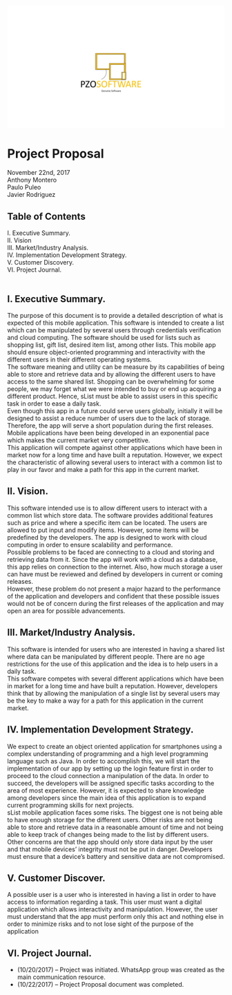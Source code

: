 ![LOGO](https://github.com/Javierod/PZOsoftware/blob/master/PZOsoftware%20-%20Logo.jpg "Company Logo")
# Project Proposal
November 22nd, 2017<br>
Anthony Montero<br>
Paulo Puleo<br>
Javier Rodriguez<br>

## Table of Contents
  I. Executive Summary.<br>
  II. Vision<br>
  III. Market/Industry Analysis.<br>
  IV. Implementation Development Strategy.<br>
  V. Customer Discovery.<br>
  VI. Project Journal.<br>
 
## I. Executive Summary.
  The purpose of this document is to provide a detailed description of what is expected of this mobile application. This software is intended to create a list which can be manipulated by several users through credentials verification and cloud computing. The software should be used for lists such as shopping list, gift list, desired item list, among other lists. This mobile app should ensure object-oriented programming and interactivity with the different users in their different operating systems.<br>
  The software meaning and utility can be measure by its capabilities of being able to store and retrieve data and by allowing the different users to have access to the same shared list. Shopping can be overwhelming for some people, we may forget what we were intended to buy or end up acquiring a different product. Hence, sList must be able to assist users in this specific task in order to ease a daily task.<br>
  Even though this app in a future could serve users globally, initially it will be designed to assist a reduce number of users due to the lack of storage. Therefore, the app will serve a short population during the first releases.
Mobile applications have been being developed in an exponential pace which makes the current market very competitive.<br> 
  This application will compete against other applications which have been in market now for a long time and have built a reputation. However, we expect the characteristic of allowing several users to interact with a common list to play in our favor and make a path for this app in the current market.
## II. Vision.
  This software intended use is to allow different users to interact with a common list which store data. The software provides additional features such as price and where a specific item can be located. The users are allowed to put input and modify items. However, some items will be predefined by the developers. The app is designed to work with cloud computing in order to ensure scalability and performance.<br>
  Possible problems to be faced are connecting to a cloud and storing and retrieving data from it. Since the app will work with a cloud as a database, this app relies on connection to the internet. Also, how much storage a user can have must be reviewed and defined by developers in current or coming releases.<br>
  However, these problem do not present a major hazard to the performance of the application and developers and confident that these possible issues would not be of concern during the first releases of the application and may open an area for possible advancements.
## III. Market/Industry Analysis.
  This software is intended for users who are interested in having a shared list where data can be manipulated by different people. There are no age restrictions for the use of this application and the idea is to help users in a daily task. <br>
  This software competes with several different applications which have been in market for a long time and have built a reputation. However, developers think that by allowing the manipulation of a single list by several users may be the key to make a way for a path for this application in the current market.<br> 
## IV. Implementation Development Strategy.
  We expect to create an object oriented application for smartphones using a complex understanding of programming and a high level programming language such as Java. In order to accomplish this, we will start the implementation of our app by setting up the login feature first in order to proceed to the cloud connection a manipulation of the data. In order to succeed, the developers will be assigned specific tasks according to the area of most experience. However, it is expected to share knowledge among developers since the main idea of this application is to expand current programming skills for next projects.<br>
  sList mobile application faces some risks. The biggest one is not being able to have enough storage for the different users. Other risks are not being able to store and retrieve data in a reasonable amount of time and not being able to keep track of changes being made to the list by different users.<br> 
  Other concerns are that the app should only store data input by the user and that mobile devices’ integrity must not be put in danger. Developers must ensure that a device’s battery and sensitive data are not compromised. <br>
## V. Customer Discover.
  A possible user is a user who is interested in having a list in order to have access to information regarding a task. This user must want a digital application which allows interactivity and manipulation. However, the user must understand that the app must perform only this act and nothing else in order to minimize risks and to not lose sight of the purpose of the application
## VI. Project Journal.
  - (10/20/2017) – Project was initiated. WhatsApp group was created as the main communication resource. 
  - (10/22/2017) – Project Proposal document was completed.
